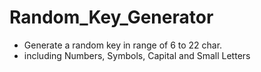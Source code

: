 <h1>Random_Key_Generator</h1>
<ul>
  <li>Generate a random key in range of 6 to 22 char.</li>
  <li>including Numbers, Symbols, Capital and Small Letters</li>
</ul>
